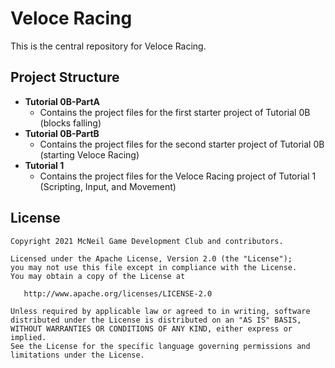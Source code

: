 # Veloce Racing
This is the central repository for Veloce Racing.

## Project Structure
- **Tutorial 0B-PartA**
	- Contains the project files for the first starter project of Tutorial 0B (blocks falling)
- **Tutorial 0B-PartB**
	- Contains the project files for the second starter project of Tutorial 0B (starting Veloce Racing)
- **Tutorial 1**
	- Contains the project files for the Veloce Racing project of Tutorial 1 (Scripting, Input, and Movement)
## License
    Copyright 2021 McNeil Game Development Club and contributors.

    Licensed under the Apache License, Version 2.0 (the "License");
    you may not use this file except in compliance with the License.
    You may obtain a copy of the License at

       http://www.apache.org/licenses/LICENSE-2.0

    Unless required by applicable law or agreed to in writing, software
    distributed under the License is distributed on an "AS IS" BASIS,
    WITHOUT WARRANTIES OR CONDITIONS OF ANY KIND, either express or implied.
    See the License for the specific language governing permissions and
    limitations under the License.